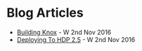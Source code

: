 # Blog Articles

  * [Building Knox](/blog/BUILDING_KNOX.md) - W 2nd Nov 2016
  * [Deploying To HDP 2.5](/blog/DEPLOYING_TO_HDP_2.4.md) - W 2nd Nov 2016
